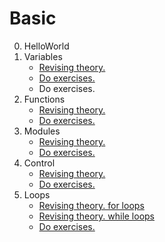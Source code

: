 # Basic

0. HelloWorld
1. Variables
   - [Revising theory.](variables.py)
   - [Do exercises.](variables_exercises.py)
   - Do exercises.
2. Functions
   - [Revising theory.](functions.py)
   - [Do exercises.](functions_exercises.py)
3. Modules
   - [Revising theory.](modules.py)
   - [Do exercises.](modules_exercises.py)
4. Control
   - [Revising theory.](control.py)
   - [Do exercises.](control_loop_exercises.py)
5. Loops
   - [Revising theory. for loops](for_loops.py)
   - [Revising theory. while loops](while_loops.py)
   - [Do exercises.](control_loop_exercises.py)
